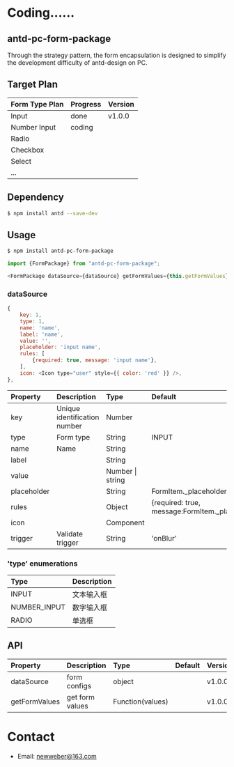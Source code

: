 # Coding...... 

## antd-pc-form-package

Through the strategy pattern, the form encapsulation is designed to simplify the development difficulty of antd-design on PC.

## Target Plan

| Form Type Plan | Progress | Version  |
|:---------------|:---------|:---------|
| Input          | done     | v1.0.0   |
| Number Input   | coding   |          |
| Radio          |          |          |
| Checkbox       |          |          |
| Select         |          |          |
| ...            |          |          |

## Dependency
```bash
$ npm install antd --save-dev
```

## Usage
``` bash
$ npm install antd-pc-form-package
```
```javascript
import {FormPackage} from "antd-pc-form-package";

<FormPackage dataSource={dataSource} getFormValues={this.getFormValues}/>
```

### dataSource
```javascript
{ 
    key: 1,
    type: 1,
    name: 'name',
    label: 'name', 
    value: '', 
    placeholder: 'input name', 
    rules: [
        {required: true, message: 'input name'},
    ], 
    icon: <Icon type="user" style={{ color: 'red' }} />,
},
```
| Property    | Description                  | Type             | Default                                         | Required |
|:------------|:-----------------------------|:-----------------|:------------------------------------------------|:---------|
| key         | Unique identification number | Number           |                                                 | True     |
| type        | Form type                    | String           | INPUT                                           | False    |
| name        | Name                         | String           |                                                 | True     |
| label       |                              | String           |                                                 | False    |
| value       |                              | Number \| string |                                                 | False    |
| placeholder |                              | String           | FormItem._placeholder                           | False    |
| rules       |                              | Object           | {required: true, message:FormItem._placeholder} | False    |
| icon        |                              | Component        |                                                 | False    |
| trigger     | Validate trigger             | String           | 'onBlur'                                        | False    |

### 'type' enumerations

| Type         | Description |
|:-------------|:------------|
| INPUT        | 文本输入框       |
| NUMBER_INPUT | 数字输入框       |
| RADIO        | 单选框         |

## API

| Property      | Description     | Type             | Default | Version  |
|:--------------|:----------------|:-----------------|:--------|:---------|
| dataSource    | form configs    | object           |         | v1.0.0   |
| getFormValues | get form values | Function(values) |         | v1.0.0   |

# Contact
- Email: newweber@163.com
